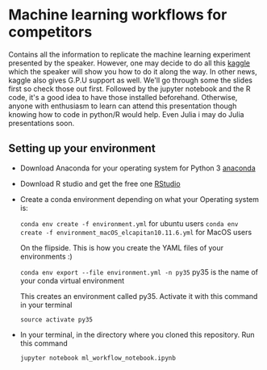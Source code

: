 # Machine learning workflows for competitors

Contains all the information to replicate the machine learning experiment presented by the speaker. However, one may decide to do all this [kaggle](https://www.kaggle.com)
which the speaker will show you how to do it along the way. In other news, kaggle also gives G.P.U support as well. We'll go through some the slides first so check those out first. Followed
by the jupyter notebook and the R code, it's a good idea to have those installed beforehand. Otherwise, anyone with enthusiasm to learn can attend this presentation though knowing how to 
code in python/R would help. Even Julia i may do Julia presentations soon.


Setting up your environment
---
* Download Anaconda for your operating system for Python 3 [anaconda](https://www.anaconda.com/download/)

* Download R studio and get the free one [RStudio](https://www.rstudio.com/products/rstudio/download/)

* Create a conda environment depending on what your Operating system is:

  `conda env create -f environment.yml` for ubuntu users
  `conda env create -f environment_macOS_elcapitan10.11.6.yml` for MacOS users
  
  On the flipside. This is how you create the YAML files of your environments :) 
  
  `conda env export --file environment.yml -n py35` py35 is the name of your conda virtual environment

  This creates an environment called py35. Activate it with this command in your terminal

  `source activate py35`

* In your terminal, in the directory where you cloned this repository. Run this command

  `jupyter notebook ml_workflow_notebook.ipynb`